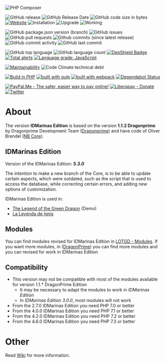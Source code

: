 ![PHP Composer](https://github.com/idmarinas/lotgd-game/workflows/PHP%20Composer/badge.svg?branch=migration-app-bundle)

![GitHub release](https://img.shields.io/github/release/idmarinas/lotgd-game.svg)
![GitHub Release Date](https://img.shields.io/github/release-date/idmarinas/lotgd-game.svg)
![GitHub code size in bytes](https://img.shields.io/github/languages/code-size/idmarinas/lotgd-game)
[![Website](https://img.shields.io/website-up-down-green-red/https/lotgd.infommo.es.svg?label=lotgd-demo)](https://lotgd.infommo.es)
![Installation](https://img.shields.io/badge/install-sucess-green.svg?maxAge=2592000)
![Upgrade](https://img.shields.io/badge/upgrade-success-green.svg?maxAge=2592000)
![Working](https://img.shields.io/badge/working-succes-green.svg?maxAge=2592000)

![GitHub package.json version (branch)](https://img.shields.io/github/package-json/v/idmarinas/lotgd-game/migration-app-bundle.svg?color=red)
![GitHub issues](https://img.shields.io/github/issues/idmarinas/lotgd-game.svg)
![GitHub pull requests](https://img.shields.io/github/issues-pr/idmarinas/lotgd-game.svg)
![Github commits (since latest release)](https://img.shields.io/github/commits-since/idmarinas/lotgd-game/latest.svg)
![GitHub commit activity](https://img.shields.io/github/commit-activity/w/idmarinas/lotgd-game.svg)
![GitHub last commit](https://img.shields.io/github/last-commit/idmarinas/lotgd-game.svg)

![GitHub top language](https://img.shields.io/github/languages/top/idmarinas/lotgd-game.svg)
![GitHub language count](https://img.shields.io/github/languages/count/idmarinas/lotgd-game.svg)
[![DepShield Badge](https://depshield.sonatype.org/badges/idmarinas/lotgd-game/depshield.svg)](https://depshield.github.io)
[![Total alerts](https://img.shields.io/lgtm/alerts/g/idmarinas/lotgd-game.svg?logo=lgtm&logoWidth=18)](https://lgtm.com/projects/g/idmarinas/lotgd-game/alerts/)
[![Language grade: JavaScript](https://img.shields.io/lgtm/grade/javascript/g/idmarinas/lotgd-game.svg?logo=lgtm&logoWidth=18)](https://lgtm.com/projects/g/idmarinas/lotgd-game/context:javascript)

[![Maintainability](https://api.codeclimate.com/v1/badges/4553239eac9e717f1cce/maintainability)](https://codeclimate.com/github/idmarinas/lotgd-game/maintainability)
![Code Climate technical debt](https://img.shields.io/codeclimate/tech-debt/idmarinas/lotgd-game?cacheSeconds=86400)

[![Build in PHP](https://img.shields.io/badge/PHP-^7.3-8892BF.svg?logo=php)](http://php.net/)
[![built with gulp](https://img.shields.io/badge/gulp-builds_this_project-eb4a4b.svg?logo=gulp)](http://gulpjs.com/)
[![built with webpack](https://img.shields.io/badge/webpack-builds_javascript-175d96.svg?logo=webpack)](https://webpack.js.org)
[![Dependabot Status](https://api.dependabot.com/badges/status?host=github&repo=idmarinas/lotgd-game)](https://dependabot.com)

<!-- [![PayPal - The safer, easier way to pay online!](https://img.shields.io/badge/donate-help_my_project-ffaa29.svg?logo=paypal&cacheSeconds=86400)](https://www.paypal.com/cgi-bin/webscr?cmd=_s-xclick&hosted_button_id=CAYNPHQ8VN92C&source=url) -->
[![PayPal.Me - The safer, easier way to pay online!](https://img.shields.io/badge/donate-help_my_project-ffaa29.svg?logo=paypal&cacheSeconds=86400)](https://www.paypal.me/idmarinas)
[![Liberapay - Donate](https://img.shields.io/liberapay/receives/IDMarinas.svg?logo=liberapay&cacheSeconds=86400)](https://liberapay.com/IDMarinas/donate)
[![Twitter](https://img.shields.io/twitter/url/http/shields.io.svg?style=social&cacheSeconds=86400)](https://twitter.com/idmarinas)

# About

The version **IDMarinas Edition** is based on the version **1.1.2 Dragonprime** by Dragonprime Development Team ([Dragonprime](http://dragonprime.net)) and have code of Oliver Brendel ([NB Core](http://nb-core.org)).

## IDMarinas Edition

Version of the IDMarinas Edition: **_5.3.0_**

The intention to make a new branch of the Core, is to be able to update certain aspects, which were outdated, such as the script that is used to access the database, while correcting certain errors, and adding new options of customization.

IDMarinas Edition is used in:

-   [The Legend of the Green Dragon](http://lotgd.infommo.es) (Demo)
-   [La Leyenda de Ignis](http://draconia.infommo.es)

## Modules

You can find modules revised for IDMarinas Edition in [LOTGD - Modules](https://github.com/idmarinas/lotgd-modules).
If you want more modules, in ([DragonPrime](http://dragonprime.net)) you can find more modules and you can revised for work in IDMarinas Edition

## Compatibility

-   This version may not be compatible with most of the modules available for version 1.1.\* DragonPrime Edition
    -   It may be necessary to adapt the modules to work in _IDMarinas Edition_
    -   In _IDMarinas Edition 3.0.0_, most modules will not work
-   From the 2.7.0 IDMarinas Edition you need PHP 7.0 or better
-   From the 4.0.0 IDMarinas Edition you need PHP 7.1 or better
-   From the 4.2.0 IDMarinas Edition you need PHP 7.2 or better
-   From the 4.6.0 IDMarinas Edition you need PHP 7.3 or better

# Other

Read [Wiki](https://github.com/idmarinas/lotgd-game/wiki) for more information.
